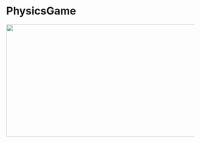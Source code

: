 # PhysicsGame
[<img src="https://img.youtube.com/vi/IZDAUHJodNY/hqdefault.jpg" width="600" height="300"
/>](https://www.youtube.com/embed/IZDAUHJodNY)
